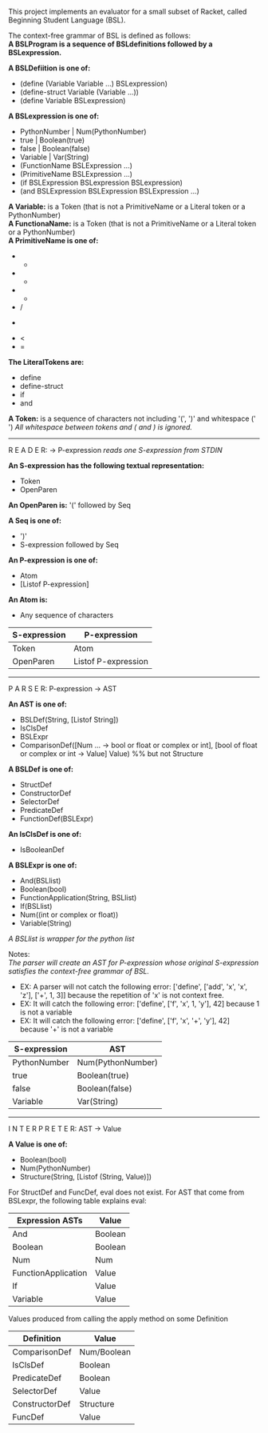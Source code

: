 
This project implements an evaluator for a small subset of Racket, called Beginning Student Language (BSL). 

The context-free grammar of BSL is defined as follows: <br />
**A BSLProgram is a sequence of BSLdefinitions followed by a BSLexpression.**

**A BSLDefiition is one of:** 
- (define (Variable Variable ...) BSLexpression)
- (define-struct Variable (Variable ...))
- (define Variable BSLexpression)

**A BSLexpression is one of:**
- PythonNumber  | Num(PythonNumber)
- true          | Boolean(true)
- false         | Boolean(false)
- Variable      | Var(String)
- (FunctionName BSLExpression ...)
- (PrimitiveName BSLExpression ...) 
- (if BSLExpression BSLexpression BSLexpression)
- (and BSLExpression BSLExpression BSLExpression ...)

**A Variable:** is a Token (that is not a PrimitiveName or a Literal token or a PythonNumber)<br/>
**A FunctionaName:** is a Token (that is not a PrimitiveName or a Literal token or a PythonNumber)<br/>
**A PrimitiveName is one of:** <br/>
- +
- - 
- * 
- /
- >
- <
- = 

**The LiteralTokens are:**
- define
- define-struct
- if
- and

**A Token:** is a sequence of characters not including '(', ')' and whitespace (' ')
*All whitespace between tokens and ( and ) is ignored.*
  
  ----------------------------------------

R E A D E R: -> P-expression
*reads one S-expression from STDIN* 

**An S-expression has the following textual representation:**
- Token
- OpenParen 

**An OpenParen is:** 
 '(' followed by Seq

**A Seq is one of:**
- ')'
- S-expression followed by Seq



**An P-expression is one of:**
- Atom
- [Listof P-expression]

**An Atom is:**
- Any sequence of characters 

| S-expression |    P-expression     |
|--------------|---------------------|
| Token        | Atom                |
| OpenParen    | Listof P-expression |

_____________________________________________

P A R S E R: P-expression -> AST 

**An AST is one of:**
- BSLDef(String, [Listof String])
- IsClsDef
- BSLExpr
- ComparisonDef([Num ... -> bool or float or complex or int],
                [bool of float or complex or int -> Value]
                Value)  %% but not Structure 


**A BSLDef is one of:**
- StructDef 
- ConstructorDef
- SelectorDef
- PredicateDef
- FunctionDef(BSLExpr)

**An IsClsDef is one of:**
- IsBooleanDef

**A BSLExpr is one of:**
- And(BSLlist)
- Boolean(bool)
- FunctionApplication(String, BSLlist)
- If(BSLlist)
- Num((int or complex or float))
- Variable(String)

*A BSLlist is wrapper for the python list*


Notes:<br />
*The parser will create an AST for P-expression whose original S-expression satisfies the context-free grammar of BSL.*<br />
   * EX: A parser will not catch the following error: ['define', ['add', 'x', 'x', 'z'], ['+', 1, 3]]
       because the repetition of 'x' is not context free. <br />
   * EX: It will catch the following error: ['define', ['f', 'x', 1, 'y'], 42]
       because 1 is not a variable <br />
   * EX: It will catch the following error: ['define', ['f', 'x', '+', 'y'], 42]
       because '+' is not a variable <br />
       

| S-expression |        AST        |
|--------------|-------------------|
| PythonNumber | Num(PythonNumber) |
| true         | Boolean(true)     |
| false        | Boolean(false)    |
| Variable     | Var(String)       |

_____________________________________________

I N T E R P R E T E R: AST -> Value

**A Value is one of:**
- Boolean(bool)
- Num(PythonNumber)
- Structure(String, [Listof (String, Value)])

For StructDef and FuncDef, eval does not exist. 
For AST that come from BSLexpr, the following table explains eval: 

| Expression ASTs      |  Value  |  
|----------------------|---------|
| And                  | Boolean |  
| Boolean              | Boolean |  
| Num                  | Num     |  
| FunctionApplication  | Value   |  
| If                   | Value   |
| Variable             | Value   |

Values produced from calling the apply method on some Definition

|    Definition    |    Value    |
|------------------|-------------|
| ComparisonDef    | Num/Boolean |
| IsClsDef         | Boolean     |
| PredicateDef     | Boolean     |
| SelectorDef      | Value       |
| ConstructorDef   | Structure   |
| FuncDef          | Value       |




